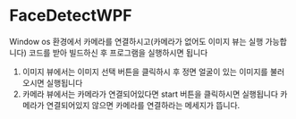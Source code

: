# FaceDetectWPF
Window os 환경에서 카메라를 연결하시고(카메라가 없어도 이미지 뷰는 실행 가능합니다)
코드를 받아 빌드하신 후 프로그램을 실행하시면 됩니다

1. 이미지 뷰에서는 이미지 선택 버튼을 클릭하시 후 정면 얼굴이 있는 이미지를 불러오시면 실행됩니다
2. 카메라 뷰에서는 카메라가 연결되어있다면 start 버튼을 클릭하시면 실행됩니다
   카메라가 연결되어있지 않으면 카메라를 연결하라는 메세지가 뜹니다.